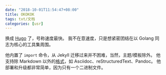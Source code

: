 ```yaml
---
date: "2018-10-01T11:54:47+08:00"
title: OKOKOK
tags: txt/文档
categories: [usr]
---
```


换成 [Hugo][ref-hugo] 了，号称速度最快。
我不在意速度，只是想紧密团结在以 Golang 同志为核心的工具集周围。

他内置了 `import` 命令，从 Jekyll 迁移过来并不困难，当然，主题/模板除外。
他支持除 Markdown 以外的[格式][ref-external]，如  Asciidoc、reStructuredText、Pandoc。
他部署和升级都非常简单，因为只有一个二进制文件。

[ref-hugo]: https://github.com/gohugoio/hugo
[ref-external]: https://gohugo.io/content-management/formats/#additional-formats-through-external-helpers

